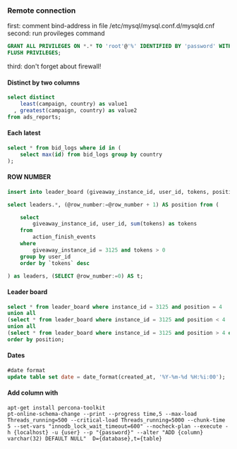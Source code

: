 ### Remote connection

first: comment bind-address in file /etc/mysql/mysql.conf.d/mysqld.cnf
<br>
second: run provileges command 

```sql
GRANT ALL PRIVILEGES ON *.* TO 'root'@'%' IDENTIFIED BY 'password' WITH GRANT OPTION;
FLUSH PRIVILEGES;
```
third: don't forget about firewall!



#### Distinct by two columns
```sql
select distinct
    least(campaign, country) as value1
  , greatest(campaign, country) as value2
from ads_reports;
```

#### Each latest
```sql
select * from bid_logs where id in (
	select max(id) from bid_logs group by country 
);
```


#### ROW NUMBER
```sql
insert into leader_board (giveaway_instance_id, user_id, tokens, position)

select leaders.*, (@row_number:=@row_number + 1) AS position from (

	select
		giveaway_instance_id, user_id, sum(tokens) as tokens
	from
		action_finish_events
	where
		giveaway_instance_id = 3125 and tokens > 0
	group by user_id
	order by `tokens` desc

) as leaders, (SELECT @row_number:=0) AS t;
```


#### Leader board
```sql
select * from leader_board where instance_id = 3125 and position = 4  
union all  
(select * from leader_board where instance_id = 3125 and position < 4  order by position desc limit 1)
union all  
(select * from leader_board where instance_id = 3125 and position > 4 order by position asc limit 1)
order by position;
```


#### Dates
```sql
#date format
update table set date = date_format(created_at, '%Y-%m-%d %H:%i:00');
```

#### Add column with 
```
apt-get install percona-toolkit
pt-online-schema-change --print --progress time,5 --max-load Threads_running=500 --critical-load Threads_running=5000 --chunk-time 5 --set-vars "innodb_lock_wait_timeout=600" --nocheck-plan --execute -h {localhost} -u {user} --p "{password}" --alter "ADD {column} varchar(32) DEFAULT NULL"  D={database},t={table}
```
